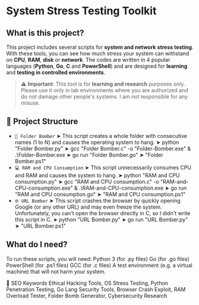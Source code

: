 # System Stress Testing Toolkit

## What is this project?
This project includes several scripts for **system and network stress testing**. With these tools, you can see how much stress your system can withstand on **CPU**, **RAM**, **disk** or **network**. The codes are written in 4 popular languages ​​(**Python**, **Go**, **C** and **PowerShell**) and are designed for **learning** and **testing in controlled environments**.

> ⚠️ **Important**: This tool is for **learning and research** purposes only. Please use it only in lab environments where you are authorized and do not damage other people's systems. I am not responsible for any misuse.

## 📂 Project Structure

- `📂 Folder Bomber`
  ➤ This script creates a whole folder with consecutive names (1 to N) and causes the operating system to hang.
  ➤ python "Folder Bomber.py"
  ➤ gcc "Folder Bomber.c" -o "Folder-Bomber.exe" & .\Folder-Bomber.exe
  ➤ go run "Folder Bomber.go"
  ➤ "Folder Bomber.ps1"
- `💻 RAM and CPU Consumption`
  ➤ This script unnecessarily consumes CPU and RAM and causes the system to hang.
  ➤ python "RAM and CPU consumption.py"
  ➤ gcc "RAM and CPU consumption.c" -o "RAM-and-CPU-consumption.exe" & .\RAM-and-CPU-consumption.exe
  ➤ go run "RAM and CPU consumption.go"
  ➤ "RAM and CPU consumption.ps1"
- `🌐 URL Bomber`
  ➤ This script crashes the browser by quickly opening Google (or any other URL) and may even freeze the system. Unfortunately, you can't open the browser directly in C, so I didn't write this script in C.
  ➤ python "URL Bomber.py"
  ➤ go run "URL Bomber.py"
  ➤ "URL Bomber.ps1"

## What do I need?
To run these scripts, you will need:
Python 3 (for .py files)
Go (for .go files)
PowerShell (for .ps1 files)
GCC (for .c files)
A test environment (e.g. a virtual machine) that will not harm your system.

🌟 SEO Keywords
Ethical Hacking Tools, OS Stress Testing, Python Penetration Testing, Go Lang Security Tools, Browser Crash Exploit, RAM Overload Tester, Folder Bomb Generator, Cybersecurity Research
